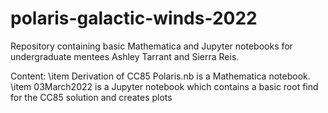 # polaris-galactic-winds-2022
Repository containing basic Mathematica and Jupyter notebooks for undergraduate mentees Ashley Tarrant and Sierra Reis.

Content:
\item Derivation of CC85 Polaris.nb is a Mathematica notebook. 
\item 03March2022 is a Jupyter notebook which contains a basic root find for the CC85 solution and creates plots 
